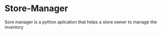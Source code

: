 # Store-Manager
Sore manager is a python aplication that helps a store owner to manage the inventory
